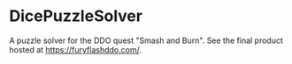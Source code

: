 # DicePuzzleSolver
A puzzle solver for the DDO quest "Smash and Burn". See the final product hosted at https://furyflashddo.com/.
